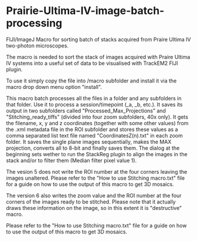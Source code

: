 # Prairie-Ultima-IV-image-batch-processing
FIJI/ImageJ Macro for sorting batch of stacks acquired from Praire Ultima IV two-photon microscopes.

The macro is needed to sort the stack of images acquired with Praire Ultima IV systems into a useful set of data to be visualised with TrackEM2 FIJI plugin.

To use it simply copy the file into /macro subfolder and install it via the macro drop down menu option "install".

This macro batch processes all the files in a folder and any subfolders in that folder. Use it to process a session/timepoint (_a, _b, etc.). It saves its output in two subfolders called "Processed_Max_Projections" and "Stitching_ready_tiffs" (divided into four zoom subfolders, 40x only). It gets the filename, x, y and z coordinates (together with some other values) from the .xml metadata file in the ROI subfolder and stores these values as a comma separated list text file named "CoordinatesZ(n).txt" in each zoom folder. It  saves the single plane images sequentially, makes the MAX projection, converts all to 8-bit and finally saves them. The dialog at the beginning sets wether to run the StackReg plugin to align the images in the stack and/or to filter them (Median filter pixel value 1). 

The vesion 5 does not write the ROI number at the four corners leaving the images unaltered. Please refer to the "How to use Stitching macro.txt" file for a guide on how to use the output of this macro to get 3D mosaics.

The version 6 also writes the zoom value and the ROI number at the four corners of the images ready to be stitched. Please note that it actually draws these information on the image, so in this extent it is "destructive" macro.

Please refer to the "How to use Stitching macro.txt" file for a guide on how to use the output of this macro to get 3D mosaics.
